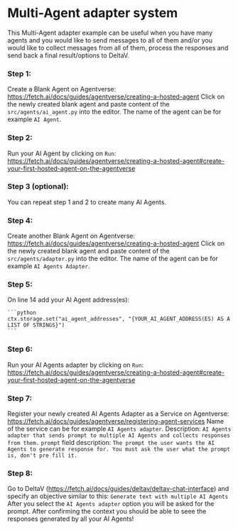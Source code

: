 #  Multi-Agent adapter system

This Multi-Agent adapter example can be useful when you have many agents and you would like to send messages to all of them and/or you would like to collect messages from all of them, process the responses and send back a final result/options to DeltaV.

### Step 1:
Create a Blank Agent on Agentverse:
https://fetch.ai/docs/guides/agentverse/creating-a-hosted-agent
Click on the newly created blank agent and paste content of the `src/agents/ai_agent.py` into the editor.
The name of the agent can be for example `AI Agent`.

### Step 2:
Run your AI Agent by clicking on `Run`:
https://fetch.ai/docs/guides/agentverse/creating-a-hosted-agent#create-your-first-hosted-agent-on-the-agentverse

### Step 3 (optional):
You can repeat step 1 and 2 to create many AI Agents.

### Step 4:
Create another Blank Agent on Agentverse:
https://fetch.ai/docs/guides/agentverse/creating-a-hosted-agent
Click on the newly created blank agent and paste content of the `src/agents/adapter.py` into the editor.
The name of the agent can be for example `AI Agents Adapter`.

### Step 5:
On line 14 add your AI Agent address(es):

    ```python
    ctx.storage.set("ai_agent_addresses", "{YOUR_AI_AGENT_ADDRESS(ES) AS A LIST OF STRINGS}")
    ```

### Step 6:
Run your AI Agents adapter by clicking on `Run`:
https://fetch.ai/docs/guides/agentverse/creating-a-hosted-agent#create-your-first-hosted-agent-on-the-agentverse

### Step 7:
Register your newly created AI Agents Adapter as a Service on Agentverse:
https://fetch.ai/docs/guides/agentverse/registering-agent-services
Name of the service can be for example `AI Agents adapter`.
Description: `AI Agents adapter that sends prompt to multiple AI Agents and collects responses from them.`
`prompt` field description: `The prompt the user wants the AI Agents to generate response for. You must ask the user what the prompt is, don't pre fill it.`

### Step 8:
Go to DeltaV (https://fetch.ai/docs/guides/deltav/deltav-chat-interface)
and specify an objective similar to this: `Generate text with multiple AI Agents`
After you select the `AI Agents adapter` option you will be asked for the prompt.
After confirming the context you should be able to seee the responses generated by all your AI Agents!
